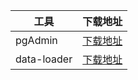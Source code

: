
| 工具        | 下载地址                                                     |
| ----------- | ------------------------------------------------------------ |
| pgAdmin     | [下载地址](https://www.pgadmin.org/download/)                |
| data-loader | [下载地址](https://main.qcloudimg.com/raw/030c803536979706775e3cc8238ed5d9/data-loader.7z) |


